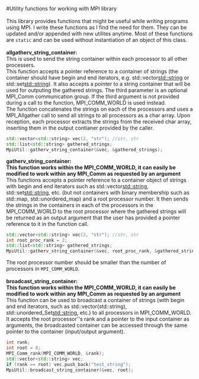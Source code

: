 #Utility functions for working with MPI library</br>
</br>
This library provides functions that might be useful while writing programs using MPI. I write these functions as I find the need for them. They can be updated and/or appended with new utilites anytime. Most of these functions are `static` and can be used without instantiation of an object of this class.</br>
</br>
**allgatherv_string_container:**</br>
This is used to send the string container within each processor to all other processers.</br>
This function accepts a pointer reference to a container of strings (the container should have begin and end iterators, e.g. std::vector<std::string> or std::set<std::string>). It also accepts a pointer to a string container that will be used for outputing the gathered strings. The third parameter is an optional MPI_Comm communication group. If the third argument is not provided during a call to the function, MPI_COMM_WORLD is used instead.</br> 
The function concatenates the strings on each of the processors and uses a MPI_Allgather call to send all strings to all processors as a char array. Upon reception, each processor extracts the strings from the received char array, inserting them in the output contianer provided by the caller.</br>
```c++
std::vector<std::string> vec(2, "str"); //str, str
std::list<std::string> gathered_strings;
MpiUtil::gatherv_string_container(&vec, &gathered_strings);
```
**gatherv_string_container:**</br>
**This function works within the MPI_COMM_WORLD, it can easily be modified to work within any MPI_Comm as requested by an argument**</br>
This functions accepts a pointer reference to a container object of strings with begin and end iterators such as std::vector<std::string>, std::set<std::string>, etc. (but not containers with binary membership such as std::map, std::unordered_map) and a root processor number. It then sends the strings in the containers in each of the processors in the MPI_COMM_WORLD to the root processor where the gathered strings will be returned as an output argument that the user has provided a pointer reference to it in the function call.
```c++
std::vector<std::string> vec(2, "str"); //str, str
int root_proc_rank = 2;
std::list<std::string> gathered_strings;
MpiUtil::gatherv_string_container(&vec, root_proc_rank, &gathered_strings);
```
The root processor number should be smaller than the number of processors in `MPI_COMM_WORLD`.</br>
</br>
**broadcast_string_container:**</br>
**This function works within the MPI_COMM_WORLD, it can easily be modified to work within any MPI_Comm as requested by an argument**</br>
This function can be used to broadcast a container of strings (with begin and end iterators, such as std::vector(std::string), std::unordered_Set<std::string>, etc.) to all processors in MPI_COMM_WORLD.</br>
It accepts the root processor''s rank and a pointer to the input container as arguments, the broadcasted container can be accessed through the same pointer to the container (input/output argument).
```c++
int rank; 
int root = 0;
MPI_Comm_rank(MPI_COMM_WORLD, &rank);
std::vector<std::string> vec;
if (rank == root) vec.push_back("test_string");
MpiUtil::broadcast_string_container(&vec, root);
```

